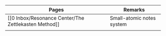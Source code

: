 | Pages                       | Remarks                   |
| --------------------------- | ------------------------- |
| [[0 Inbox/Resonance Center/The Zettlekasten Method]] | Small-atomic notes system |
|                             |                           |
